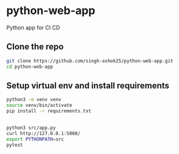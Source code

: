 # python-web-app
Python app for CI CD


## Clone the repo 
```sh
git clone https://github.com/singh-ashok25/python-web-app.git
cd python-web-app
```



## Setup virtual env and install requirements
```sh    
python3 -m venv venv
source venv/bin/activate
pip install -r requirements.txt

```






## 
```sh
python3 src/app.py 
curl http://127.0.0.1:5000/ 
export PYTHONPATH=src
pytest
```

